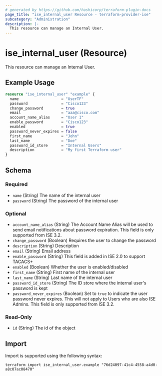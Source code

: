 ```yaml
---
# generated by https://github.com/hashicorp/terraform-plugin-docs
page_title: "ise_internal_user Resource - terraform-provider-ise"
subcategory: "Administration"
description: |-
  This resource can manage an Internal User.
---
```


# ise_internal_user (Resource)

This resource can manage an Internal User.

## Example Usage

```terraform
resource "ise_internal_user" "example" {
  name                   = "UserTF"
  password               = "Cisco123"
  change_password        = true
  email                  = "aaa@cisco.com"
  account_name_alias     = "User 1"
  enable_password        = "Cisco123"
  enabled                = true
  password_never_expires = false
  first_name             = "John"
  last_name              = "Doe"
  password_id_store      = "Internal Users"
  description            = "My first Terraform user"
}
```

<!-- schema generated by tfplugindocs -->
## Schema

### Required

- `name` (String) The name of the internal user
- `password` (String) The password of the internal user

### Optional

- `account_name_alias` (String) The Account Name Alias will be used to send email notifications about password expiration. This field is only supported from ISE 3.2.
- `change_password` (Boolean) Requires the user to change the password
- `description` (String) Description
- `email` (String) Email address
- `enable_password` (String) This field is added in ISE 2.0 to support TACACS+
- `enabled` (Boolean) Whether the user is enabled/disabled
- `first_name` (String) First name of the internal user
- `last_name` (String) Last name of the internal user
- `password_id_store` (String) The ID store where the internal user's password is kept
- `password_never_expires` (Boolean) Set to `true` to indicate the user password never expires. This will not apply to Users who are also ISE Admins. This field is only supported from ISE 3.2.

### Read-Only

- `id` (String) The id of the object

## Import

Import is supported using the following syntax:

```shell
terraform import ise_internal_user.example "76d24097-41c4-4558-a4d0-a8c07ac08470"
```
